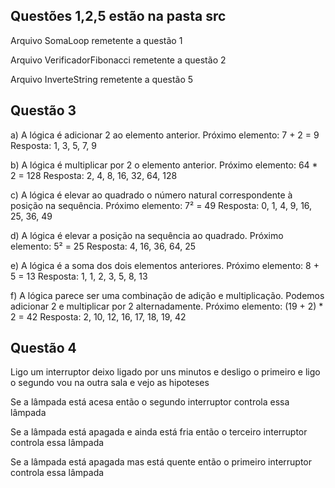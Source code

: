 ## Questões 1,2,5 estão na pasta src 
Arquivo SomaLoop remetente a questão 1

Arquivo VerificadorFibonacci remetente a questão 2

Arquivo InverteString remetente a questão 5


## Questão 3
a) A lógica é adicionar 2 ao elemento anterior.
  Próximo elemento: 7 + 2 = 9
  Resposta: 1, 3, 5, 7, 9

  b) A lógica é multiplicar por 2 o elemento anterior.
  Próximo elemento: 64 * 2 = 128
  Resposta: 2, 4, 8, 16, 32, 64, 128

  c) A lógica é elevar ao quadrado o número natural correspondente à posição na sequência.
  Próximo elemento: 7² = 49
  Resposta: 0, 1, 4, 9, 16, 25, 36, 49

  d) A lógica é elevar a posição na sequência ao quadrado.
  Próximo elemento: 5² = 25
  Resposta: 4, 16, 36, 64, 25

  e) A lógica é a soma dos dois elementos anteriores.
  Próximo elemento: 8 + 5 = 13
  Resposta: 1, 1, 2, 3, 5, 8, 13

  f) A lógica parece ser uma combinação de adição e multiplicação. Podemos adicionar 2 e multiplicar por 2 alternadamente.
  Próximo elemento: (19 + 2) * 2 = 42
  Resposta: 2, 10, 12, 16, 17, 18, 19, 42



## Questão 4
  Ligo um interruptor deixo ligado por uns minutos e desligo o primeiro e ligo o segundo
  vou na outra sala e vejo as hipoteses

  Se a lâmpada está acesa então o segundo interruptor controla essa lâmpada
  
  Se a lâmpada está apagada e ainda está fria então o terceiro interruptor controla essa lâmpada
  
  Se a lâmpada está apagada mas está quente então o primeiro interruptor controla essa lâmpada

